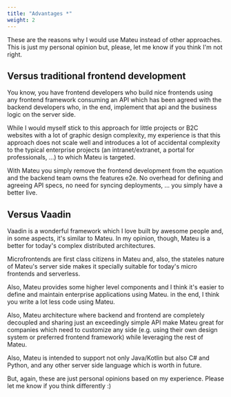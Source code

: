```yaml
---
title: "Advantages *"
weight: 2
---
```


These are the reasons why I would use Mateu instead of other approaches. This is just my personal opinion but, please, let me know if you think I'm not right.

## Versus traditional frontend development

You know, you have frontend developers who build nice frontends using any frontend framework consuming an API which has been agreed with the backend developers who, in the end, implement that api and the business logic on the server side.

While I would myself stick to this approach for little projects or B2C websites with a lot of graphic design complexity, my experience is that this approach does not scale well and introduces a lot of accidental complexity to the typical enterprise projects (an intranet/extranet, a portal for professionals, ...) to which Mateu is targeted.

With Mateu you simply remove the frontend development from the equation and the backend team owns the features e2e. No overhead for defining and agreeing API specs, no need for syncing deployments, ... you simply have a better live. 

## Versus Vaadin

Vaadin is a wonderful framework which I love built by awesome people and, in some aspects, it's similar to Mateu. In my opinion, though, Mateu is a better for today's complex distributed architectures.

Microfrontends are first class citizens in Mateu and, also, the stateles nature of Mateu's server side makes it specially suitable for today's micro frontends and serverless.

Also, Mateu provides some higher level components and I think it's easier to define and maintain enterprise applications using Mateu. in the end, I think you write a lot less code using Mateu.

Also, Mateu architecture where backend and frontend are completely decoupled and sharing just an exceedingly simple API make Mateu great for companies which need to customize any side (e.g. using their own design system or preferred frontend framework) while leveraging the rest of Mateu.

Also, Mateu is intended to support not only Java/Kotlin but also C# and Python, and any other server side language which is worth in future. 

But, again, these are just personal opinions based on my experience. Please let me know if you think differently :)




